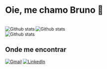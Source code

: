 # Oie, me chamo Bruno 👋

<br>
<img align="left" src="https://github-readme-stats.vercel.app/api?username=3runoAM&theme=tokyonight&hide_border=false&include_all_commits=true&count_private=true" alt="Github stats"/>
<img lign="right" src="https://github-readme-stats.vercel.app/api/top-langs/?username=3runoAM&theme=tokyonight&hide_border=false&include_all_commits=true&count_private=true&layout=compact" alt="Github stats"/>
<br>
<img align="center" src="https://github-readme-streak-stats.herokuapp.com/?user=3runoAM&theme=tokyonight&hide_border=false" alt="Github stats"/>

<br>

## Onde me encontrar

<p align="left">
  <a href="mailto:jbrunno17@gmail.com" title="Gmail">
  <img src="https://img.shields.io/badge/-Gmail-FF0000?style=flat-square&labelColor=FF0000&logo=gmail&logoColor=white&link=jbrunno17@gmail.com" alt="Gmail"/></a>

  <a href="https://www.linkedin.com/in/3runomartins" title="LinkedIn">
  <img src="https://img.shields.io/badge/-Linkedin-0e76a8?style=flat-square&logo=Linkedin&logoColor=white&link=https://www.linkedin.com/in/3runomartins" alt="LinkedIn"/></a>
<p>
